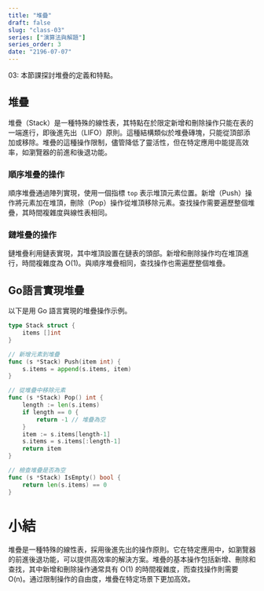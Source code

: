 ```yaml
---
title: "堆疊"
draft: false
slug: "class-03"
series: ["演算法與解題"]
series_order: 3
date: "2196-07-07"
---
```

03: 本節課探討堆疊的定義和特點。

## 堆疊
堆疊（Stack）是一種特殊的線性表，其特點在於限定新增和刪除操作只能在表的一端進行，即後進先出（LIFO）原則。這種結構類似於堆疊磚塊，只能從頂部添加或移除。堆疊的這種操作限制，儘管降低了靈活性，但在特定應用中能提高效率，如瀏覽器的前進和後退功能。

### 順序堆疊的操作
順序堆疊通過陣列實現，使用一個指標 `top` 表示堆頂元素位置。新增（Push）操作將元素加在堆頂，刪除（Pop）操作從堆頂移除元素。查找操作需要遍歷整個堆疊，其時間複雜度與線性表相同。

### 鏈堆疊的操作
鏈堆疊利用鏈表實現，其中堆頂設置在鏈表的頭部。新增和刪除操作均在堆頂進行，時間複雜度為 O(1)。與順序堆疊相同，查找操作也需遍歷整個堆疊。

## Go語言實現堆疊
以下是用 Go 語言實現的堆疊操作示例。

```go
type Stack struct {
    items []int
}

// 新增元素到堆疊
func (s *Stack) Push(item int) {
    s.items = append(s.items, item)
}

// 從堆疊中移除元素
func (s *Stack) Pop() int {
    length := len(s.items)
    if length == 0 {
        return -1 // 堆疊為空
    }
    item := s.items[length-1]
    s.items = s.items[:length-1]
    return item
}

// 檢查堆疊是否為空
func (s *Stack) IsEmpty() bool {
    return len(s.items) == 0
}
```

# 小結
堆疊是一種特殊的線性表，採用後進先出的操作原則。它在特定應用中，如瀏覽器的前進後退功能，可以提供高效率的解決方案。堆疊的基本操作包括新增、刪除和查找，其中新增和刪除操作通常具有 O(1) 的時間複雜度，而查找操作則需要 O(n)。通过限制操作的自由度，堆疊在特定场景下更加高效。